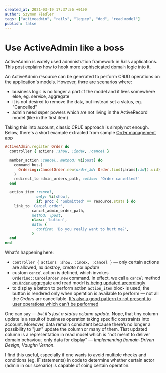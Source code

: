 ```yaml
---
created_at: 2021-03-19 17:37:56 +0100
author: Szymon Fiedler
tags: ["activeadmin", "rails", "legacy", "ddd", "read model"]
publish: false
---
```


# Use ActiveAdmin like a boss

ActiveAdmin is widely used administration framework in Rails applications. This post explains how to hook more sophiscicated domain logic into it.

<!-- more -->

An ActiveAdmin resource can be generated to perform CRUD operations on the application's models. However, there are scenarios where:

- business logic is no longer a part of the model and it lives somewhere else, eg. service, aggregate
- it is not desired to remove the data, but instead set a status, eg. "Cancelled"
- admin need super powers which are not living in the ActiveRecord model (like in the first item)

Taking this into account, classic CRUD approach is simply not enough. Below, there's a short example extracted from sample [Order management app](https://github.com/RailsEventStore/cqrs-es-sample-with-res)

```ruby
ActiveAdmin.register Order do
  controller { actions :show, :index, :cancel }

  member_action :cancel, method: %i[post] do
    command_bus.(
      Ordering::CancelOrder.new(order_id: Order.find(params[:id]).uid),
    )
    redirect_to admin_orders_path, notice: 'Order cancelled!'
  end

  action_item :cancel,
              only: %i[show],
              if: proc { 'Submitted' == resource.state } do
    link_to 'Cancel order',
            cancel_admin_order_path,
            method: :post,
            class: 'button',
            data: {
              confirm: 'Do you really want to hurt me?',
            }
  end
end
```

What's happening here:

- `controller { actions :show, :index, :cancel }` — only certain actions are allowed, no _destroy_, _create_ nor _update_
- custom `cancel` action is defined, which invokes `Ordering::CancelOrder.new` command. In effect, we call a [`cancel` method on `Order` aggregate](https://github.com/RailsEventStore/cqrs-es-sample-with-res/blob/af0c89831328f6f0a707797e2e660e538899585b/ordering/lib/ordering/order.rb#L44-L48) and read model [is being updated accordingly](https://github.com/RailsEventStore/cqrs-es-sample-with-res/blob/af0c89831328f6f0a707797e2e660e538899585b/app/read_models/orders/on_order_cancelled.rb#L1-L9)
- to display a button to perform action `action_item` block is used; the button is rendered only when operation is available to perform — not all the _Orders_ are cancellable. [It's also a good pattern to not present to user operations which can't be performed](https://stories.justinewin.com/disabled-buttons-dont-have-to-suck-10da0bb6d37e)

One can say — _but it's just a status column update_. Nope, that tiny column update is a result of business operation taking specific constraints into account. Moreover, data remain consistent because there's no longer a possibility to "just" update the column or many of them.
That updated column is a representation in read model which is <q>not meant to deliver domain behaviour, only data for display</q> — _Implementing Domain-Driven Design, Vaughn Vernon_.

I find this useful, especially if one wants to avoid multiple checks and conditions (eg. IF statements) in code to determine whether certain actor (admin in our scenario) is capable of doing certain operation.
